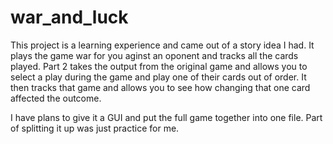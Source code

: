 # war_and_luck

This project is a learning experience and came out of a story idea I had. It plays the game war for you aginst an oponent and tracks all the cards played. Part 2 takes the output from the original game and allows you to select a play during the game and play one of their cards out of order. It then tracks that game and allows you to see how changing that one card affected the outcome.

I have plans to give it a GUI and put the full game together into one file. Part of splitting it up was just practice for me.
